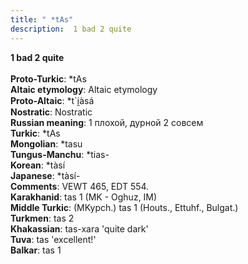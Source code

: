```yaml
---
title: " *tAs"
description:  1 bad 2 quite
---
```

<strong> 1 bad 2 quite</strong><br><br>
<strong>Proto-Turkic</strong>:  *tAs<br>
<strong>Altaic etymology</strong>:  Altaic etymology<br>
<strong> Proto-Altaic</strong>:  *t`i̯àsá<br>
<strong>Nostratic</strong>:  Nostratic<br>
<strong>Russian meaning</strong>:  1 плохой, дурной 2 совсем<br>
<strong>Turkic</strong>:  *tAs<br>
<strong>Mongolian</strong>:  *tasu<br>
<strong>Tungus-Manchu</strong>:  *tias-<br>
<strong>Korean</strong>:  *tàsí<br>
<strong>Japanese</strong>:  *tàsí-<br>
<strong>Comments</strong>:  VEWT 465, EDT 554.<br>
<strong>Karakhanid</strong>:  tas 1 (MK - Oghuz, IM)<br>
<strong>Middle Turkic</strong>:  (MKypch.) tas 1 (Houts., Ettuhf., Bulgat.)<br>
<strong>Turkmen</strong>:  tas 2<br>
<strong>Khakassian</strong>:  tas-xara 'quite dark'<br>
<strong>Tuva</strong>:  tas 'excellent!'<br>
<strong>Balkar</strong>:  tas 1<br>


